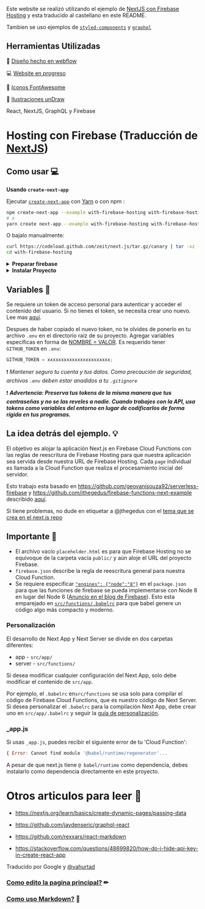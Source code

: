 Este website se realizó utilizando el ejemplo de [NextJS con Firebase Hosting](https://github.com/zeit/next.js/tree/master/examples/with-firebase-hosting) y esta traducido al castellano en este README.

Tambien se uso ejemplos de [`styled-components`](https://github.com/zeit/next.js/tree/master/examples/with-styled-components) y [`graphql`](https://github.com/zeit/next.js/tree/master/examples/with-graphql-react)

## Herramientas Utilizadas

📄 [Diseño hecho en webflow ](https://smart-machines.webflow.io/)

💻 [Website en progreso](https://lab-smart-machines.firebaseapp.com/)

🏁 [Iconos FontAwesome](https://fontawesome.com/)

🙂 [Ilustraciones unDraw](https://undraw.co/)

React, NextJS, GraphQL y Firebase

# Hosting con Firebase (Traducción de [NextJS](https://github.com/zeit/next.js/tree/master/examples/with-firebase-hosting))

## Como usar 💻

**Usando `create-next-app`**

Ejecutar [`create-next-app`](https://github.com/zeit/next.js/tree/canary/packages/create-next-app) con [Yarn](https://yarnpkg.com/lang/en/docs/cli/create/) o con npm :

```bash
npm create-next-app --example with-firebase-hosting with-firebase-hosting-app
# o
yarn create next-app --example with-firebase-hosting with-firebase-hosting-app
```

O bajalo manualmente:

```bash
curl https://codeload.github.com/zeit/next.js/tar.gz/canary | tar -xz --strip=2 next.js-canary/examples/with-firebase-hosting
cd with-firebase-hosting
```

<details>
<summary><b>Preparar firebase</b></summary>

- instalar Firebase Tools: `npm i -g firebase-tools`
- crear un proyecto a traves del [firebase web console](https://console.firebase.google.com/)
- copiar ID del proyecto de consola en este URL: `https://console.firebase.google.com/project/<projectId>`
- actualizar el `.firebaserc` ID defecto `"web-id-aquí"` al el nuevo proyecto
- iniciar sesion al Firebase CLI tool con `firebase login`

</details>

<details>
<summary><b>Instalar Proyecto</b></summary>

Más información sobre las diferentes etapas del desarrollo de una aplicación. [NextJS](https://nextjs.org/docs)

```bash
npm install
```

#### Ejecutar Next.js development localmente:

```bash
npm run dev
```

#### Ejecutar Firebase localmente para testing:

```
npm run serve
```

#### Despliegue en la nube (cloud) con Firebase:

```bash
npm run deploy
```

#### Limpiar el folder dist

```bash
npm run clean
```

</details>

## Variables 🔎

Se requiere un token de acceso personal para autenticar y acceder el contenido del usuario. Si no tienes el token, se necesita crear uno nuevo. Lee mas [aquí](https://help.github.com/es/github/authenticating-to-github/creating-a-personal-access-token-for-the-command-line).

Despues de haber copiado el nuevo token, no te olvides de ponerlo en tu archivo `.env` en el directorio raíz de su proyecto. Agregar variables específicas en forma de [NOMBRE = VALOR](https://www.npmjs.com/package/dotenv).
Es requerido tener `GITHUB_TOKEN` en `.env`:

```javascript
GITHUB_TOKEN = xxxxxxxxxxxxxxxxxxxxxxx;
```

❗ _Mantener seguro tu cuenta y tus datos. Como precaución de seguridad, archivos `.env` deben estar anadidos a tu `.gitignore`_

❗ **_Advertencia: Preserva tus tokens de la misma manera que tus contraseñas y no se las reveles a nadie. Cuando trabajes con la API, usa tokens como variables del entorno en lugar de codificarlos de forma rígida en tus programas._**

## La idea detrás del ejemplo. 💡

El objetivo es alojar la aplicación Next.js en Firebase Cloud Functions con las reglas de reescritura de Firebase Hosting para que nuestra aplicación sea servida desde nuestra URL de Firebase Hosting. Cada `page` individual es llamada a la Cloud Function que realiza el procesamiento inicial del servidor.

Esto trabajo esta basado en https://github.com/geovanisouza92/serverless-firebase y https://github.com/jthegedus/firebase-functions-next-example describido [aquí](https://medium.com/@jthegedus/next-js-on-cloud-functions-for-firebase-with-firebase-hosting-7911465298f2).

Si tiene problemas, no dude en etiquetar a @jthegedus con el [tema que se crea en el next.js repo](https://github.com/zeit/next.js/issues/new)

## Importante 📌

- El archivo vacío `placeholder.html` es para que Firebase Hosting no se equivoque de la carpeta vacía `public/` y aún aloje el URL del proyecto Firebase.
- `firebase.json` describe la regla de reescritura general para nuestra Cloud Function.
- Se requiere especificar [`"engines": {"node":"8"}`](package.json#L5-L7) en el `package.json` para que las funciones de firebase se pueda implementarse con Node 8 en lugar del Node 6 ([Anuncio en el blog de Firebase](https://firebase.googleblog.com/2018/08/cloud-functions-for-firebase-config-node-8-timeout-memory-region.html)). Esto esta emparejado en [`src/functions/.babelrc`](src/functions/.babelrc) para que babel genere un código algo más compacto y moderno.

### Personalización

El desarrollo de Next App y Next Server se divide en dos carpetas diferentes:

- app - `src/app/`
- server - `src/functions/`

Si desea modificar cualquier configuración del Next App, solo debe modificar el contenido de `src/app`.

Por ejemplo, el `.babelrc` en`src/functions` se usa solo para compilar el código de Firebase Cloud Functions, que es nuestro código de Next Server. Si desea personalizar el `.babelrc` para la compilación Next App, debe crear uno en `src/app/.babelrc` y seguir la [guía de personalización](https://github.com/zeit/next.js#personalización-babel-config).

### \_app.js

Si usas `_app.js`, puedes recibir el siguiente error de tu 'Cloud Function':

```javascript
{ Error: Cannot find module '@babel/runtime/regenerator'...
```

A pesar de que next.js tiene `@ babel/runtime` como dependencia, debes instalarlo como dependencia directamente en este proyecto.

# Otros articulos para leer 📖

- https://nextjs.org/learn/basics/create-dynamic-pages/passing-data

- https://github.com/jaydenseric/graphql-react

- https://github.com/rexxars/react-markdown

- https://stackoverflow.com/questions/48699820/how-do-i-hide-api-key-in-create-react-app

Traducido por Google y [@vahurtad](https://github.com/vahurtad)

### [Como edito la pagina principal?](src/EDITAR.md) ✏

### [Como uso Markdown?](src/app/pages/README.md) 📃
